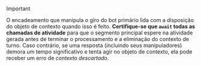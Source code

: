 > [!IMPORTANT]
> O encadeamento que manipula o giro do bot primário lida com a disposição do objeto de contexto quando isso é feito. **Certifique-se que `await` todas as chamadas de atividade** para que o segmento principal espere na atividade gerada antes de terminar o processamento e a eliminação do contexto de turno. Caso contrário, se uma resposta (incluindo seus manipuladores) demora um tempo significativo e tenta agir no objeto de contexto, ela pode receber um erro de _contexto descartado_.